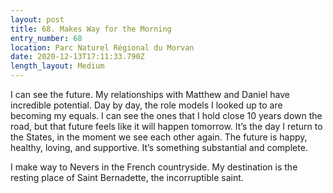 ```yaml
---
layout: post
title: 68. Makes Way for the Morning
entry_number: 68
location: Parc Naturel Régional du Morvan
date: 2020-12-13T17:11:33.790Z
length_layout: Medium
---
```

I can see the future. My relationships with Matthew and Daniel have incredible potential. Day by day, the role models I looked up to are becoming my equals. I can see the ones that I hold close 10 years down the road, but that future feels like it will happen tomorrow. It’s the day I return to the States, in the moment we see each other again. The future is happy, healthy, loving, and supportive. It’s something substantial and complete.

I make way to Nevers in the French countryside. My destination is the resting place of Saint Bernadette, the incorruptible saint.